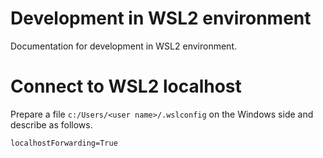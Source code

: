 # Development in WSL2 environment
Documentation for development in WSL2 environment.
# Connect to WSL2 localhost
Prepare a file ```c:/Users/<user name>/.wslconfig``` on the Windows side and describe as follows.

```
localhostForwarding=True
```


